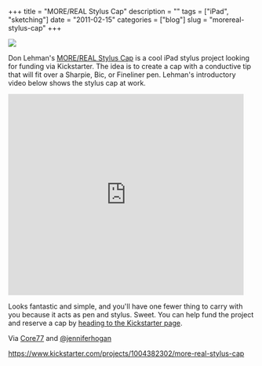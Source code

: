 +++
title = "MORE/REAL Stylus Cap"
description = ""
tags = ["iPad", "sketching"]
date = "2011-02-15"
categories = ["blog"]
slug = "morereal-stylus-cap"
+++



  <div class="notebook-screenshot"><a href="https://www.kickstarter.com/projects/1004382302/more-real-stylus-cap"><img src="//konigi.com/media/bluga/wt4d5a9894732f3_large.jpg"/></a></div><p>Don Lehman's <a href="https://www.kickstarter.com/projects/1004382302/more-real-stylus-cap">MORE/REAL Stylus Cap</a> is a cool iPad stylus project looking for funding via Kickstarter.  The idea is to create a cap with a conductive tip that will fit over a Sharpie, Bic, or Fineliner pen. Lehman's introductory video below shows the stylus cap at work.</p>
<div class="video"><iframe frameborder="0" height="410px" src="https://www.kickstarter.com/projects/donlehman/more-real-stylus-cap/widget/video.html" width="480px"></iframe></div>
<p>Looks fantastic and simple, and you'll have one fewer thing to carry with you because it acts as pen and stylus. Sweet. You can help fund the project and reserve a cap by <a href="https://www.kickstarter.com/projects/1004382302/more-real-stylus-cap">heading to the Kickstarter page</a>.</p>
<p>Via <a href="http://www.core77.com/blog/starting_out/don_lehmans_morereal_stylus_cap_18561.asp">Core77</a> and <a href="http://twitter.com/#!/jenniferhogan/status/37370108703678465">@jenniferhogan</a></p>
    
  <a href="https://www.kickstarter.com/projects/1004382302/more-real-stylus-cap">https://www.kickstarter.com/projects/1004382302/more-real-stylus-cap</a>
